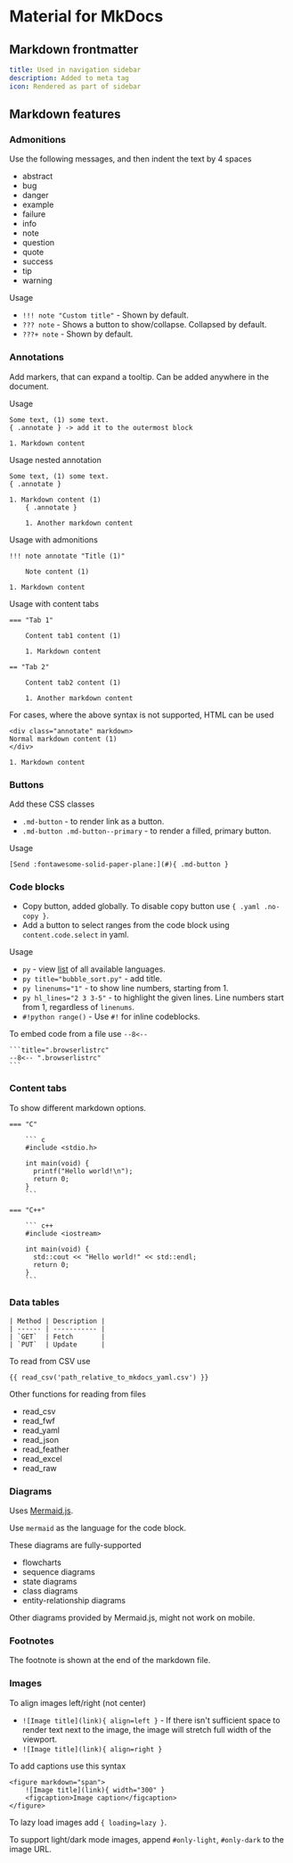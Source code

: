 # Material for MkDocs

## Markdown frontmatter

```yaml
title: Used in navigation sidebar
description: Added to meta tag
icon: Rendered as part of sidebar
```

## Markdown features

### Admonitions

Use the following messages, and then indent the text by 4 spaces

-   abstract
-   bug
-   danger
-   example
-   failure
-   info
-   note
-   question
-   quote
-   success
-   tip
-   warning

Usage

-   `!!! note "Custom title"` - Shown by default.
-   `??? note` - Shows a button to show/collapse. Collapsed by default.
-   `???+ note` - Shown by default.

### Annotations

Add markers, that can expand a tooltip. Can be added anywhere in the document.

Usage

```
Some text, (1) some text.
{ .annotate } -> add it to the outermost block

1. Markdown content
```

Usage nested annotation

```
Some text, (1) some text.
{ .annotate }

1. Markdown content (1)
    { .annotate }

    1. Another markdown content
```

Usage with admonitions

```
!!! note annotate "Title (1)"

    Note content (1)

1. Markdown content
```

Usage with content tabs

```
=== "Tab 1"

    Content tab1 content (1)

    1. Markdown content

== "Tab 2"

    Content tab2 content (1)

    1. Another markdown content
```

For cases, where the above syntax is not supported, HTML can be used

```
<div class="annotate" markdown>
Normal markdown content (1)
</div>

1. Markdown content
```

### Buttons

Add these CSS classes

-   `.md-button` - to render link as a button.
-   `.md-button .md-button--primary` - to render a filled, primary button.

Usage

```
[Send :fontawesome-solid-paper-plane:](#){ .md-button }
```

### Code blocks

-   Copy button, added globally. To disable copy button use `{ .yaml .no-copy }`.
-   Add a button to select ranges from the code block using `content.code.select` in yaml.

Usage

-   `py` - view [list](https://pygments.org/docs/lexers/) of all available languages.
-   `py title="bubble_sort.py"` - add title.
-   `py linenums="1"` - to show line numbers, starting from 1.
-   `py hl_lines="2 3 3-5"` - to highlight the given lines. Line numbers start from 1, regardless of `linenums`.
-   `#!python range()` - Use `#!` for inline codeblocks.

To embed code from a file use `--8<--`

````
```title=".browserlistrc"
--8<-- ".browserlistrc"
```
````

### Content tabs

To show different markdown options.

````
=== "C"

    ``` c
    #include <stdio.h>

    int main(void) {
      printf("Hello world!\n");
      return 0;
    }
    ```

=== "C++"

    ``` c++
    #include <iostream>

    int main(void) {
      std::cout << "Hello world!" << std::endl;
      return 0;
    }
    ```
````

### Data tables

```
| Method | Description |
| ------ | ----------- |
| `GET`  | Fetch       |
| `PUT`  | Update      |
```

To read from CSV use

```
{{ read_csv('path_relative_to_mkdocs_yaml.csv') }}
```

Other functions for reading from files

-   read_csv
-   read_fwf
-   read_yaml
-   read_json
-   read_feather
-   read_excel
-   read_raw

### Diagrams

Uses [Mermaid.js](https://mermaid.js.org/).

Use `mermaid` as the language for the code block.

These diagrams are fully-supported

-   flowcharts
-   sequence diagrams
-   state diagrams
-   class diagrams
-   entity-relationship diagrams

Other diagrams provided by Mermaid.js, might not work on mobile.

### Footnotes

The footnote is shown at the end of the markdown file.

### Images

To align images left/right (not center)

-   `![Image title](link){ align=left }` - If there isn't sufficient space to render text next to the image, the image will stretch full width of the viewport.
-   `![Image title](link){ align=right }`

To add captions use this syntax

```
<figure markdown="span">
    ![Image title](link){ width="300" }
    <figcaption>Image caption</figcaption>
</figure>
```

To lazy load images add `{ loading=lazy }`.

To support light/dark mode images, append `#only-light`, `#only-dark` to the image URL.
